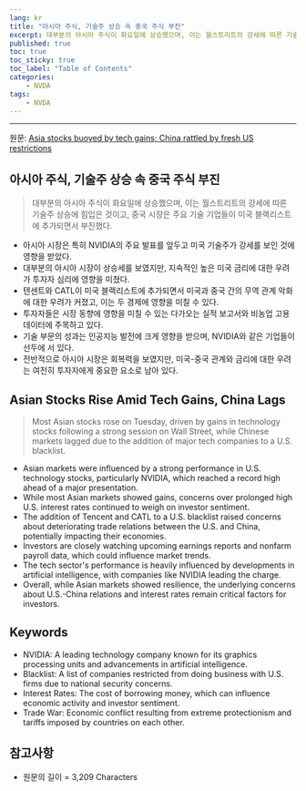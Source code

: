 ```yaml
---
lang: kr
title: "아시아 주식, 기술주 상승 속 중국 주식 부진"
excerpt: 대부분의 아시아 주식이 화요일에 상승했으며, 이는 월스트리트의 강세에 따른 기술주 상승에 힘입은 것이고, 중국 시장은 주요 기술 기업들이 미국 블랙리스트에 추가되면서 부진했다.
published: true
toc: true
toc_sticky: true
toc_label: "Table of Contents"
categories:
    - NVDA
tags:
    - NVDA
---
```


---

  원문: [Asia stocks buoyed by tech gains; China rattled by fresh US restrictions](https://www.investing.com/news/stock-market-news/asia-stocks-buoyed-by-tech-gains-china-rattled-by-fresh-us-restrictions-3798983)

## 아시아 주식, 기술주 상승 속 중국 주식 부진

> 대부분의 아시아 주식이 화요일에 상승했으며, 이는 월스트리트의 강세에 따른 기술주 상승에 힘입은 것이고, 중국 시장은 주요 기술 기업들이 미국 블랙리스트에 추가되면서 부진했다.


- 아시아 시장은 특히 NVIDIA의 주요 발표를 앞두고 미국 기술주가 강세를 보인 것에 영향을 받았다.
- 대부분의 아시아 시장이 상승세를 보였지만, 지속적인 높은 미국 금리에 대한 우려가 투자자 심리에 영향을 미쳤다.
- 텐센트와 CATL이 미국 블랙리스트에 추가되면서 미국과 중국 간의 무역 관계 악화에 대한 우려가 커졌고, 이는 두 경제에 영향을 미칠 수 있다.
- 투자자들은 시장 동향에 영향을 미칠 수 있는 다가오는 실적 보고서와 비농업 고용 데이터에 주목하고 있다.
- 기술 부문의 성과는 인공지능 발전에 크게 영향을 받으며, NVIDIA와 같은 기업들이 선두에 서 있다.
- 전반적으로 아시아 시장은 회복력을 보였지만, 미국-중국 관계와 금리에 대한 우려는 여전히 투자자에게 중요한 요소로 남아 있다.

## Asian Stocks Rise Amid Tech Gains, China Lags

> Most Asian stocks rose on Tuesday, driven by gains in technology stocks following a strong session on Wall Street, while Chinese markets lagged due to the addition of major tech companies to a U.S. blacklist.


- Asian markets were influenced by a strong performance in U.S. technology stocks, particularly NVIDIA, which reached a record high ahead of a major presentation.
- While most Asian markets showed gains, concerns over prolonged high U.S. interest rates continued to weigh on investor sentiment.
- The addition of Tencent and CATL to a U.S. blacklist raised concerns about deteriorating trade relations between the U.S. and China, potentially impacting their economies.
- Investors are closely watching upcoming earnings reports and nonfarm payroll data, which could influence market trends.
- The tech sector's performance is heavily influenced by developments in artificial intelligence, with companies like NVIDIA leading the charge.
- Overall, while Asian markets showed resilience, the underlying concerns about U.S.-China relations and interest rates remain critical factors for investors.

## Keywords

- NVIDIA: A leading technology company known for its graphics processing units and advancements in artificial intelligence.
- Blacklist: A list of companies restricted from doing business with U.S. firms due to national security concerns.
- Interest Rates: The cost of borrowing money, which can influence economic activity and investor sentiment.
- Trade War: Economic conflict resulting from extreme protectionism and tariffs imposed by countries on each other.

## 참고사항

- 원문의 길이 = 3,209 Characters

